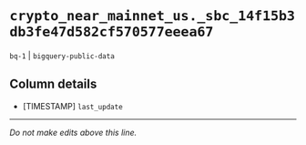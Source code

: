 # `crypto_near_mainnet_us._sbc_14f15b3db3fe47d582cf570577eeea67`
`bq-1` | `bigquery-public-data`

## Column details
* [TIMESTAMP] `last_update`

-------------------------------------------------------------------------------
*Do not make edits above this line.*
